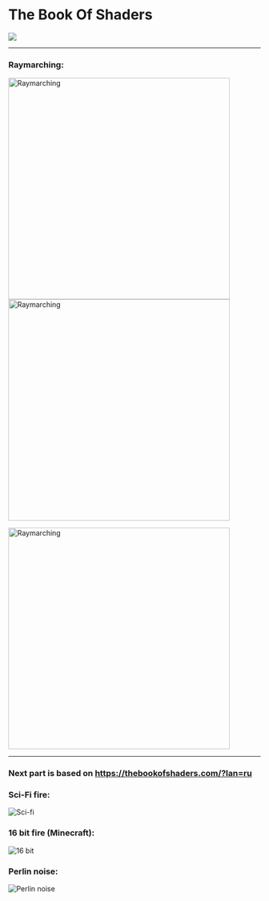 # The Book Of Shaders
<img src="https://monosnap.com/image/4FGcDw6e3GleqRSlKlLnepQdtmwo7N.png">

----------

### Raymarching:<br/>
<p float="left">
<img src="https://github.com/neitron/TheBookOfShaders/blob/master/sdf_2.gif" alt="Raymarching" height="442" width="442">
<img src="https://github.com/neitron/TheBookOfShaders/blob/master/waterSphere.gif" alt="Raymarching" height="442" width="442">
</p>
<p float="left">
<img src="https://github.com/neitron/TheBookOfShaders/blob/master/sdf.gif" alt="Raymarching" height="442" width="442">
</p>

----------

### Next part is based on https://thebookofshaders.com/?lan=ru

### Sci-Fi fire:<br/>
![Sci-fi](https://github.com/neitron/TheBookOfShaders/blob/master/fire.gif)

### 16 bit fire (Minecraft):<br/>
![16 bit](https://github.com/neitron/TheBookOfShaders/blob/master/fire_16bit.gif)

### Perlin noise:<br/>
![Perlin noise](https://github.com/neitron/TheBookOfShaders/blob/master/perlinNoise.gif)
